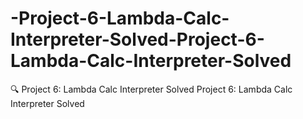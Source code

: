 # -Project-6-Lambda-Calc-Interpreter-Solved-Project-6-Lambda-Calc-Interpreter-Solved
 🔍 Project 6: Lambda Calc Interpreter Solved Project 6: Lambda Calc Interpreter Solved
